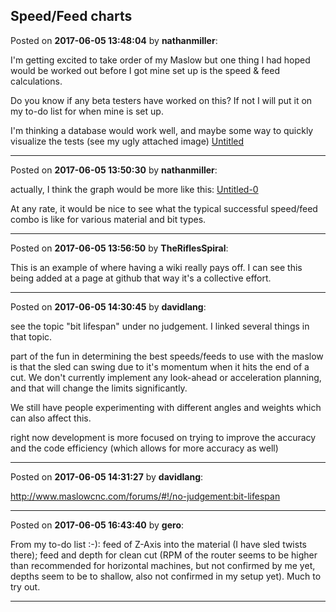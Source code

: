 ## Speed/Feed charts
Posted on **2017-06-05 13:48:04** by **nathanmiller**:

I'm getting excited to take order of my Maslow but one thing I had hoped would be worked out before I got mine set up is the speed & feed calculations. 

Do you know if any beta testers have worked on this? If not I will put it on my to-do list for when mine is set up. 

I'm thinking a database would work well, and maybe some way to quickly visualize the tests (see my ugly attached image) [Untitled](/images/um/umkb_untitled.png.jpg)

---

Posted on **2017-06-05 13:50:30** by **nathanmiller**:

actually, I think the graph would be more like this:  [Untitled-0](/images/ok/okgz_file_0untitled.png.jpg) 

At any rate, it would be nice to see what the typical successful speed/feed combo is like for various material and bit types.

---

Posted on **2017-06-05 13:56:50** by **TheRiflesSpiral**:

This is an example of where having a wiki really pays off. I can see this being added at a page at github that way it's a collective effort.

---

Posted on **2017-06-05 14:30:45** by **davidlang**:

see the topic "bit lifespan" under no judgement. I linked several things in that topic.



part of the fun in determining the best speeds/feeds to use with the maslow is that the sled can swing due to it's momentum when it hits the end of a cut. We don't currently implement any look-ahead or acceleration planning, and that will change the limits significantly.



We still have people experimenting with different angles and weights which can also affect this.



right now development is more focused on trying to improve the accuracy and the code efficiency (which allows for more accuracy as well)

---

Posted on **2017-06-05 14:31:27** by **davidlang**:

http://www.maslowcnc.com/forums/#!/no-judgement:bit-lifespan

---

Posted on **2017-06-05 16:43:40** by **gero**:

From my to-do list :-): feed of Z-Axis into the material (I have sled twists there); feed and depth for clean cut (RPM of the router seems to be higher than recommended for horizontal machines, but not confirmed by me yet, depths seem to be to shallow, also not confirmed in my setup yet). Much to try out.

---

